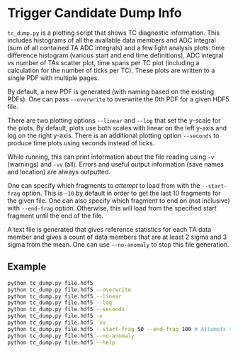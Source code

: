 # Trigger Candidate Dump Info
`tc_dump.py` is a plotting script that shows TC diagnostic information. This includes histograms of all the available data members and ADC integral (sum of all contained TA ADC integrals) and a few light analysis plots: time difference histogram (various start and end time definitions), ADC integral vs number of TAs scatter plot, time spans per TC plot (including a calculation for the number of ticks per TC). These plots are written to a single PDF with multiple pages.

By default, a new PDF is generated (with naming based on the existing PDFs). One can pass `--overwrite` to overwrite the 0th PDF for a given HDF5 file.

There are two plotting options `--linear` and `--log` that set the y-scale for the plots. By default, plots use both scales with linear on the left y-axis and log on the right y-axis. There is an additional plotting option `--seconds` to produce time plots using seconds instead of ticks.

While running, this can print information about the file reading using `-v` (warnings) and `-vv` (all). Errors and useful output information (save names and location) are always outputted.

One can specify which fragments to _attempt_ to load from with the `--start-frag` option. This is `-10` by default in order to get the last 10 fragments for the given file. One can also specify which fragment to end on (not inclusive) with `--end-frag` option. Otherwise, this will load from the specified start fragment until the end of the file.

A text file is generated that gives reference statistics for each TA data member and gives a count of data members that are at least 2 sigma and 3 sigma from the mean. One can use `--no-anomaly` to stop this file generation.

## Example
```bash
python tc_dump.py file.hdf5
python tc_dump.py file.hdf5 --overwrite
python tc_dump.py file.hdf5 --linear
python tc_dump.py file.hdf5 --log
python tc_dump.py file.hdf5 --seconds
python tc_dump.py file.hdf5 -v
python tc_dump.py file.hdf5 -vv
python tc_dump.py file.hdf5 --start-frag 50 --end-frag 100 # Attempts 50 fragments
python tc_dump.py file.hdf5 --no-anomaly
python tc_dump.py file.hdf5 --help
```
